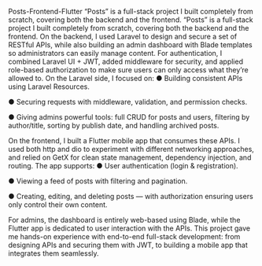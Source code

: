 Posts-Frontend-Flutter
“Posts” is a full-stack project I built completely from scratch, covering both the backend and the frontend. “Posts” is a full-stack project I built completely from scratch, covering both the backend and the frontend. On the backend, I used Laravel to design and secure a set of RESTful APIs, while also building an admin dashboard with Blade templates so administrators can easily manage content. For authentication, I combined Laravel UI + JWT, added middleware for security, and applied role-based authorization to make sure users can only access what they’re allowed to. On the Laravel side, I focused on: ● Building consistent APIs using Laravel Resources.

● Securing requests with middleware, validation, and permission checks.

● Giving admins powerful tools: full CRUD for posts and users, filtering by author/title, sorting by publish date, and handling archived posts.

On the frontend, I built a Flutter mobile app that consumes these APIs. I used both http and dio to experiment with different networking approaches, and relied on GetX for clean state management, dependency injection, and routing. The app supports: ● User authentication (login & registration).

● Viewing a feed of posts with filtering and pagination.

● Creating, editing, and deleting posts — with authorization ensuring users only control their own content.

For admins, the dashboard is entirely web-based using Blade, while the Flutter app is dedicated to user interaction with the APIs. This project gave me hands-on experience with end-to-end full-stack development: from designing APIs and securing them with JWT, to building a mobile app that integrates them seamlessly.
